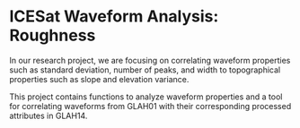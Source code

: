 # ICESat Waveform Analysis: Roughness

In our research project, we are focusing on correlating waveform properties such as standard deviation, number of peaks, and width to topographical properties such as slope and elevation variance.

This project contains functions to analyze waveform properties and a tool for correlating waveforms from GLAH01 with their corresponding processed attributes in GLAH14.
